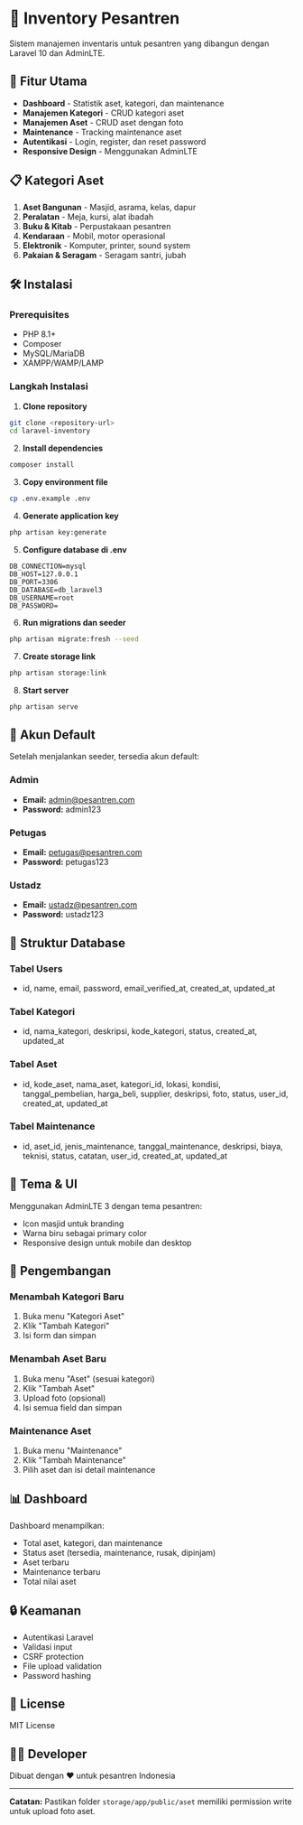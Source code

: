 # 🕌 Inventory Pesantren

Sistem manajemen inventaris untuk pesantren yang dibangun dengan Laravel 10 dan AdminLTE.

## 🚀 Fitur Utama

- **Dashboard** - Statistik aset, kategori, dan maintenance
- **Manajemen Kategori** - CRUD kategori aset
- **Manajemen Aset** - CRUD aset dengan foto
- **Maintenance** - Tracking maintenance aset
- **Autentikasi** - Login, register, dan reset password
- **Responsive Design** - Menggunakan AdminLTE

## 📋 Kategori Aset

1. **Aset Bangunan** - Masjid, asrama, kelas, dapur
2. **Peralatan** - Meja, kursi, alat ibadah
3. **Buku & Kitab** - Perpustakaan pesantren
4. **Kendaraan** - Mobil, motor operasional
5. **Elektronik** - Komputer, printer, sound system
6. **Pakaian & Seragam** - Seragam santri, jubah

## 🛠️ Instalasi

### Prerequisites
- PHP 8.1+
- Composer
- MySQL/MariaDB
- XAMPP/WAMP/LAMP

### Langkah Instalasi

1. **Clone repository**
```bash
git clone <repository-url>
cd laravel-inventory
```

2. **Install dependencies**
```bash
composer install
```

3. **Copy environment file**
```bash
cp .env.example .env
```

4. **Generate application key**
```bash
php artisan key:generate
```

5. **Configure database di .env**
```env
DB_CONNECTION=mysql
DB_HOST=127.0.0.1
DB_PORT=3306
DB_DATABASE=db_laravel3
DB_USERNAME=root
DB_PASSWORD=
```

6. **Run migrations dan seeder**
```bash
php artisan migrate:fresh --seed
```

7. **Create storage link**
```bash
php artisan storage:link
```

8. **Start server**
```bash
php artisan serve
```

## 👤 Akun Default

Setelah menjalankan seeder, tersedia akun default:

### Admin
- **Email:** admin@pesantren.com
- **Password:** admin123

### Petugas
- **Email:** petugas@pesantren.com
- **Password:** petugas123

### Ustadz
- **Email:** ustadz@pesantren.com
- **Password:** ustadz123

## 📁 Struktur Database

### Tabel Users
- id, name, email, password, email_verified_at, created_at, updated_at

### Tabel Kategori
- id, nama_kategori, deskripsi, kode_kategori, status, created_at, updated_at

### Tabel Aset
- id, kode_aset, nama_aset, kategori_id, lokasi, kondisi, tanggal_pembelian, harga_beli, supplier, deskripsi, foto, status, user_id, created_at, updated_at

### Tabel Maintenance
- id, aset_id, jenis_maintenance, tanggal_maintenance, deskripsi, biaya, teknisi, status, catatan, user_id, created_at, updated_at

## 🎨 Tema & UI

Menggunakan AdminLTE 3 dengan tema pesantren:
- Icon masjid untuk branding
- Warna biru sebagai primary color
- Responsive design untuk mobile dan desktop

## 🔧 Pengembangan

### Menambah Kategori Baru
1. Buka menu "Kategori Aset"
2. Klik "Tambah Kategori"
3. Isi form dan simpan

### Menambah Aset Baru
1. Buka menu "Aset" (sesuai kategori)
2. Klik "Tambah Aset"
3. Upload foto (opsional)
4. Isi semua field dan simpan

### Maintenance Aset
1. Buka menu "Maintenance"
2. Klik "Tambah Maintenance"
3. Pilih aset dan isi detail maintenance

## 📊 Dashboard

Dashboard menampilkan:
- Total aset, kategori, dan maintenance
- Status aset (tersedia, maintenance, rusak, dipinjam)
- Aset terbaru
- Maintenance terbaru
- Total nilai aset

## 🔒 Keamanan

- Autentikasi Laravel
- Validasi input
- CSRF protection
- File upload validation
- Password hashing

## 📝 License

MIT License

## 👨‍💻 Developer

Dibuat dengan ❤️ untuk pesantren Indonesia

---

**Catatan:** Pastikan folder `storage/app/public/aset` memiliki permission write untuk upload foto aset.
